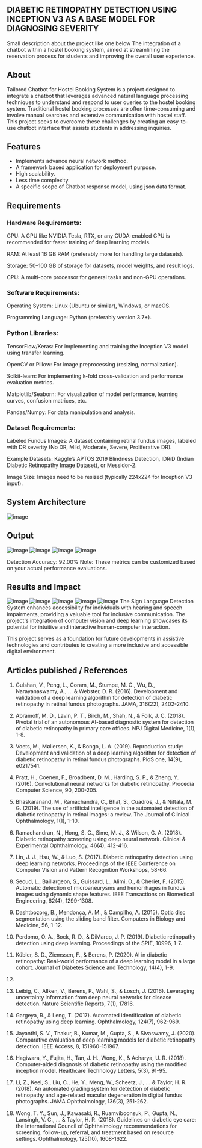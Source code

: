 ## DIABETIC RETINOPATHY DETECTION USING INCEPTION V3 AS A BASE MODEL FOR DIAGNOSING SEVERITY 
Small description about the project like one below
The integration of a chatbot within a hostel booking system, aimed at streamlining the reservation process for students and improving the overall user experience.

## About
<!--Detailed Description about the project-->
Tailored Chatbot for Hostel Booking System is a project designed to integrate a chatbot that leverages advanced natural language processing techniques to understand and respond to user queries to the hostel booking system. Traditional hostel booking processes are often time-consuming and involve manual searches and extensive communication with hostel staff. This project seeks to overcome these challenges by creating an easy-to-use chatbot interface that assists students in addressing inquiries.

## Features
<!--List the features of the project as shown below-->
- Implements advance neural network method.
- A framework based application for deployment purpose.
- High scalability.
- Less time complexity.
- A specific scope of Chatbot response model, using json data format.

## Requirements
<!--List the requirements of the project as shown below-->
### Hardware Requirements:
GPU: A GPU like NVIDIA Tesla, RTX, or any CUDA-enabled GPU is recommended for faster training of deep learning models.

RAM: At least 16 GB RAM (preferably more for handling large datasets).

Storage: 50–100 GB of storage for datasets, model weights, and result logs.

CPU: A multi-core processor for general tasks and non-GPU operations.

### Software Requirements:
Operating System: Linux (Ubuntu or similar), Windows, or macOS.

Programming Language: Python (preferably version 3.7+).

### Python Libraries:
TensorFlow/Keras: For implementing and training the Inception V3 model using transfer learning.

OpenCV or Pillow: For image preprocessing (resizing, normalization).

Scikit-learn: For implementing k-fold cross-validation and performance evaluation metrics.

Matplotlib/Seaborn: For visualization of model performance, learning curves, confusion matrices, etc.

Pandas/Numpy: For data manipulation and analysis.

### Dataset Requirements:
Labeled Fundus Images: A dataset containing retinal fundus images, labeled with DR severity (No DR, Mild, Moderate, Severe, Proliferative DR).

Example Datasets: Kaggle’s APTOS 2019 Blindness Detection, IDRiD (Indian Diabetic Retinopathy Image Dataset), or Messidor-2.

Image Size: Images need to be resized (typically 224x224 for Inception V3 input).

## System Architecture
<!--Embed the system architecture diagram as shown below-->
![image](https://github.com/user-attachments/assets/1f33e76c-10a6-424a-b4b6-8c44eec5784b)



## Output

<!--Embed the Output picture at respective places as shown below as shown below-->


![image](https://github.com/user-attachments/assets/f6890b92-543a-46a7-930d-b49e7a81b834)
![image](https://github.com/user-attachments/assets/53e92e3c-9414-417b-9626-72843f9d5f2a)
![image](https://github.com/user-attachments/assets/e180bbfa-66aa-4f69-b917-42631686bb92)
![image](https://github.com/user-attachments/assets/2505f721-600f-4e5b-a562-a7e616c49241)



Detection Accuracy: 92.00%
Note: These metrics can be customized based on your actual performance evaluations.


## Results and Impact
<!--Give the results and impact as shown below-->
![image](https://github.com/user-attachments/assets/b3371635-dde6-479e-8de6-6f84af5317b4)
![image](https://github.com/user-attachments/assets/e29b4841-4c6e-4399-a64f-d0666716b671)
![image](https://github.com/user-attachments/assets/4526cc0e-ff5a-438b-bdf3-857514fc4f68)
![image](https://github.com/user-attachments/assets/e7f8f0f8-1690-41c2-a5dc-23cef40d365a)
![image](https://github.com/user-attachments/assets/4a722c78-5746-4077-965f-1fd759e4fe83)
The Sign Language Detection System enhances accessibility for individuals with hearing and speech impairments, providing a valuable tool for inclusive communication. The project's integration of computer vision and deep learning showcases its potential for intuitive and interactive human-computer interaction.

This project serves as a foundation for future developments in assistive technologies and contributes to creating a more inclusive and accessible digital environment.

## Articles published / References
1.	Gulshan, V., Peng, L., Coram, M., Stumpe, M. C., Wu, D., Narayanaswamy, A., ... & Webster, D. R. (2016). Development and validation of a deep learning algorithm for detection of diabetic retinopathy in retinal fundus photographs. JAMA, 316(22), 2402-2410.

2.	Abramoff, M. D., Lavin, P. T., Birch, M., Shah, N., & Folk, J. C. (2018). Pivotal trial of an autonomous AI-based diagnostic system for detection of diabetic retinopathy in primary care offices. NPJ Digital Medicine, 1(1), 1-8.
3.	Voets, M., Møllersen, K., & Bongo, L. A. (2019). Reproduction study: Development and validation of a deep learning algorithm for detection of diabetic retinopathy in retinal fundus photographs. PloS one, 14(9), e0217541.
4.	Pratt, H., Coenen, F., Broadbent, D. M., Harding, S. P., & Zheng, Y. (2016). Convolutional neural networks for diabetic retinopathy. Procedia Computer Science, 90, 200-205.
5.	Bhaskaranand, M., Ramachandra, C., Bhat, S., Cuadros, J., & Nittala, M. G. (2019). The use of artificial intelligence in the automated detection of diabetic retinopathy in retinal images: a review. The Journal of Clinical Ophthalmology, 1(1), 1-10.

6.	Ramachandran, N., Hong, S. C., Sime, M. J., & Wilson, G. A. (2018). Diabetic retinopathy screening using deep neural network. Clinical & Experimental Ophthalmology, 46(4), 412-416.

7.	Lin, J. J., Hsu, W., & Luo, S. (2017). Diabetic retinopathy detection using deep learning networks. Proceedings of the IEEE Conference on Computer Vision and Pattern Recognition Workshops, 58-66.
8.	Seoud, L., Baillargeon, S., Guissard, L., Alimi, O., & Cheriet, F. (2015). Automatic detection of microaneurysms and hemorrhages in fundus images using dynamic shape features. IEEE Transactions on Biomedical Engineering, 62(4), 1299-1308.
9.	Dashtbozorg, B., Mendonça, A. M., & Campilho, A. (2015). Optic disc segmentation using the sliding band filter. Computers in Biology and Medicine, 56, 1-12.
10.	Perdomo, O. A., Bock, R. D., & DiMarco, J. P. (2019). Diabetic retinopathy detection using deep learning. Proceedings of the SPIE, 10996, 1-7.

11.	Kübler, S. D., Ziemssen, F., & Berens, P. (2020). AI in diabetic retinopathy: Real-world performance of a deep learning model in a large cohort. Journal of Diabetes Science and Technology, 14(4), 1-9.
12.	
13.	Leibig, C., Allken, V., Berens, P., Wahl, S., & Losch, J. (2016). Leveraging uncertainty information from deep neural networks for disease detection. Nature Scientific Reports, 7(1), 17816.

14.	Gargeya, R., & Leng, T. (2017). Automated identification of diabetic retinopathy using deep learning. Ophthalmology, 124(7), 962-969.

17.	Jayanthi, S. V., Thakur, B., Kumar, M., Gupta, S., & Sivaswamy, J. (2020). Comparative evaluation of deep learning models for diabetic retinopathy detection. IEEE Access, 8, 151960-151967.

18.	Hagiwara, Y., Fujita, H., Tan, J. H., Wong, K., & Acharya, U. R. (2018). Computer-aided diagnosis of diabetic retinopathy using the modified inception model. Healthcare Technology Letters, 5(3), 91-95.

19.	Li, Z., Keel, S., Liu, C., He, Y., Meng, W., Scheetz, J., ... & Taylor, H. R. (2018). An automated grading system for detection of diabetic retinopathy and age-related macular degeneration in digital fundus photographs. JAMA Ophthalmology, 136(3), 251-262.
20.	Wong, T. Y., Sun, J., Kawasaki, R., Ruamviboonsuk, P., Gupta, N., Lansingh, V. C., ... & Taylor, H. R. (2018). Guidelines on diabetic eye care: the International Council of Ophthalmology recommendations for screening, follow-up, referral, and treatment based on resource settings. Ophthalmology, 125(10), 1608-1622.





